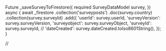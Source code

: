 Future<void> _saveSurveyToFirestore({
required SurveyDataModel survey,
}) async {
await _firestore
.collection('surveyposts')
.doc(survey.country)
.collection(survey.surveyId)
.add({
'userId': survey.userId,
'surveyVersion': survey.surveyVersion,
'surveyobject': survey.surveyObject,
'surveyId': survey.surveyId,
// 'dateCreated': survey.dateCreated.toIso8601String(),
});
}

//